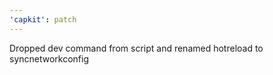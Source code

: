 ```yaml
---
'capkit': patch
---
```


Dropped dev command from script and renamed hotreload to syncnetworkconfig
